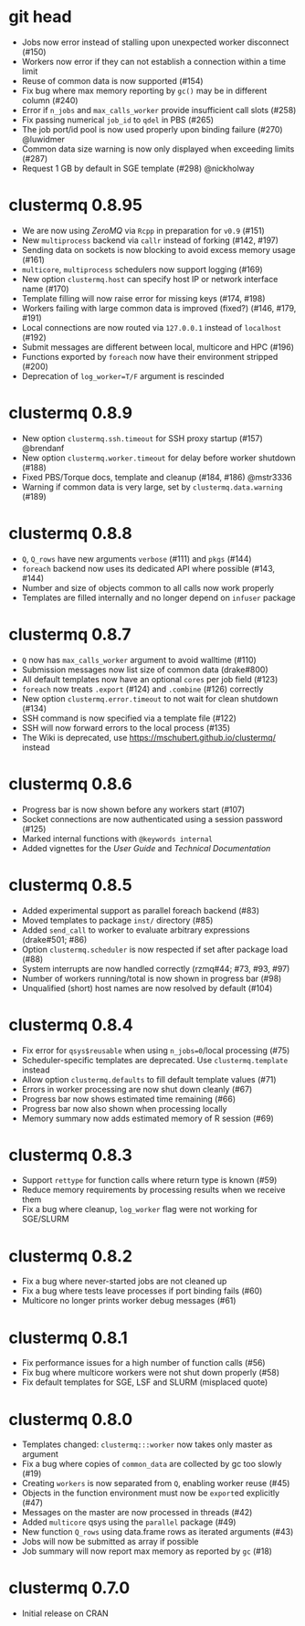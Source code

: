 # git head

* Jobs now error instead of stalling upon unexpected worker disconnect (#150)
* Workers now error if they can not establish a connection within a time limit
* Reuse of common data is now supported (#154)
* Fix bug where max memory reporting by `gc()` may be in different column (#240)
* Error if `n_jobs` and `max_calls_worker` provide insufficient call slots (#258)
* Fix passing numerical `job_id` to `qdel` in PBS (#265)
* The job port/id pool is now used properly upon binding failure (#270) @luwidmer
* Common data size warning is now only displayed when exceeding limits (#287)
* Request 1 GB by default in SGE template (#298) @nickholway

# clustermq 0.8.95

* We are now using _ZeroMQ_ via `Rcpp` in preparation for `v0.9` (#151)
* New `multiprocess` backend via `callr` instead of forking (#142, #197)
* Sending data on sockets is now blocking to avoid excess memory usage (#161)
* `multicore`, `multiprocess` schedulers now support logging (#169)
* New option `clustermq.host` can specify host IP or network interface name (#170)
* Template filling will now raise error for missing keys (#174, #198)
* Workers failing with large common data is improved (fixed?) (#146, #179, #191)
* Local connections are now routed via `127.0.0.1` instead of `localhost` (#192)
* Submit messages are different between local, multicore and HPC (#196)
* Functions exported by `foreach` now have their environment stripped (#200)
* Deprecation of `log_worker=T/F` argument is rescinded

# clustermq 0.8.9

* New option `clustermq.ssh.timeout` for SSH proxy startup (#157) @brendanf
* New option `clustermq.worker.timeout` for delay before worker shutdown (#188)
* Fixed PBS/Torque docs, template and cleanup (#184, #186) @mstr3336
* Warning if common data is very large, set by `clustermq.data.warning` (#189)

# clustermq 0.8.8

* `Q`, `Q_rows` have new arguments `verbose` (#111) and `pkgs` (#144)
* `foreach` backend now uses its dedicated API where possible (#143, #144)
* Number and size of objects common to all calls now work properly
* Templates are filled internally and no longer depend on `infuser` package

# clustermq 0.8.7

* `Q` now has `max_calls_worker` argument to avoid walltime (#110)
* Submission messages now list size of common data (drake#800)
* All default templates now have an optional `cores` per job field (#123)
* `foreach` now treats `.export` (#124) and `.combine` (#126) correctly
* New option `clustermq.error.timeout` to not wait for clean shutdown (#134)
* SSH command is now specified via a template file (#122)
* SSH will now forward errors to the local process (#135)
* The Wiki is deprecated, use https://mschubert.github.io/clustermq/ instead

# clustermq 0.8.6

* Progress bar is now shown before any workers start (#107)
* Socket connections are now authenticated using a session password (#125)
* Marked internal functions with `@keywords internal`
* Added vignettes for the _User Guide_ and _Technical Documentation_

# clustermq 0.8.5

* Added experimental support as parallel foreach backend (#83)
* Moved templates to package `inst/` directory (#85)
* Added `send_call` to worker to evaluate arbitrary expressions (drake#501; #86)
* Option `clustermq.scheduler` is now respected if set after package load (#88)
* System interrupts are now handled correctly (rzmq#44; #73, #93, #97)
* Number of workers running/total is now shown in progress bar (#98)
* Unqualified (short) host names are now resolved by default (#104)

# clustermq 0.8.4

* Fix error for `qsys$reusable` when using `n_jobs=0`/local processing (#75)
* Scheduler-specific templates are deprecated. Use `clustermq.template` instead
* Allow option `clustermq.defaults` to fill default template values (#71)
* Errors in worker processing are now shut down cleanly (#67)
* Progress bar now shows estimated time remaining (#66)
* Progress bar now also shown when processing locally
* Memory summary now adds estimated memory of R session (#69)

# clustermq 0.8.3

* Support `rettype` for function calls where return type is known (#59)
* Reduce memory requirements by processing results when we receive them
* Fix a bug where cleanup, `log_worker` flag were not working for SGE/SLURM

# clustermq 0.8.2

* Fix a bug where never-started jobs are not cleaned up
* Fix a bug where tests leave processes if port binding fails (#60)
* Multicore no longer prints worker debug messages (#61)

# clustermq 0.8.1

* Fix performance issues for a high number of function calls (#56)
* Fix bug where multicore workers were not shut down properly (#58)
* Fix default templates for SGE, LSF and SLURM (misplaced quote)

# clustermq 0.8.0

* Templates changed: `clustermq:::worker` now takes only master as argument
* Fix a bug where copies of `common_data` are collected by gc too slowly (#19)
* Creating `workers` is now separated from `Q`, enabling worker reuse (#45)
* Objects in the function environment must now be `export`ed explicitly (#47)
* Messages on the master are now processed in threads (#42)
* Added `multicore` qsys using the `parallel` package (#49)
* New function `Q_rows` using data.frame rows as iterated arguments (#43)
* Jobs will now be submitted as array if possible
* Job summary will now report max memory as reported by `gc` (#18)

# clustermq 0.7.0

* Initial release on CRAN

